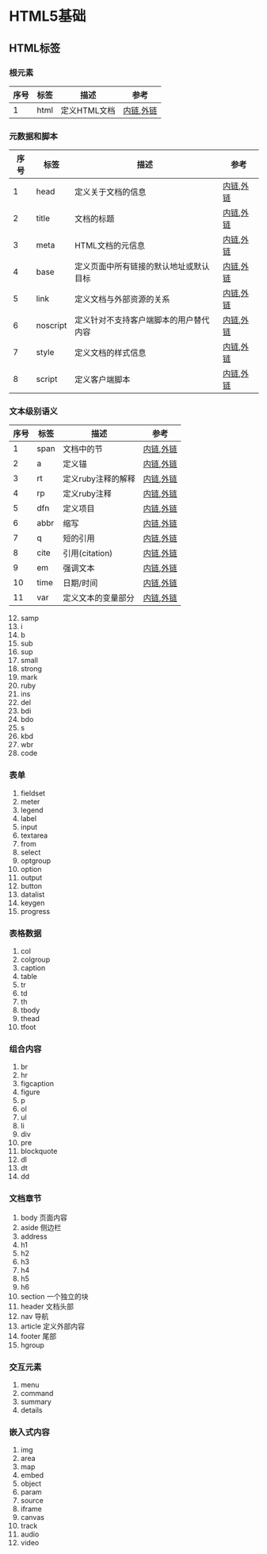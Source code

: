 # HTML5基础
## HTML标签
### 根元素
序号 | 标签 | 描述 | 参考
--- | --- | --- | ---
1 | html | 定义HTML文档 | [内链](html.md),[外链](http://www.w3school.com.cn/tags/tag_html.asp)

### 元数据和脚本
序号 | 标签 | 描述 | 参考
--- | --- | --- | ---
1 | head | 定义关于文档的信息 |  [内链](head.md),[外链](http://www.w3school.com.cn/tags/tag_head.asp)
2 | title |  文档的标题 | [内链](title.md),[外链](http://www.w3school.com.cn/tags/tag_head.asp)
3 | meta | HTML文档的元信息 | [内链](meta.md),[外链](http://www.w3school.com.cn/tags/tag_head.asp)
4 | base | 定义页面中所有链接的默认地址或默认目标 | [内链](base.md),[外链](http://www.w3school.com.cn/tags/tag_head.asp)
5 | link | 定义文档与外部资源的关系 | [内链](link.md),[外链](http://www.w3school.com.cn/tags/tag_head.asp)
6 | noscript | 定义针对不支持客户端脚本的用户替代内容 | [内链](noscript.md),[外链](http://www.w3school.com.cn/tags/tag_head.asp)
7 | style | 定义文档的样式信息 | [内链](style.md),[外链](http://www.w3school.com.cn/tags/tag_head.asp)
8 | script | 定义客户端脚本 | [内链](script.md),[外链](http://www.w3school.com.cn/tags/tag_head.asp)

### 文本级别语义
序号 | 标签 | 描述 | 参考
--- | --- | --- | ---
1 | span | 文档中的节 | [内链](script.md),[外链](http://www.w3school.com.cn/tags/tag_head.asp)
2 | a | 定义锚 | [内链](script.md),[外链](http://www.w3school.com.cn/tags/tag_head.asp)
3 | rt | 定义ruby注释的解释 | [内链](script.md),[外链](http://www.w3school.com.cn/tags/tag_head.asp)
4 | rp | 定义ruby注释 | [内链](script.md),[外链](http://www.w3school.com.cn/tags/tag_head.asp)
5 | dfn | 定义项目 | [内链](script.md),[外链](http://www.w3school.com.cn/tags/tag_head.asp)
6 | abbr |  缩写 | [内链](script.md),[外链](http://www.w3school.com.cn/tags/tag_head.asp)
7 | q | 短的引用 | [内链](script.md),[外链](http://www.w3school.com.cn/tags/tag_head.asp)
8 | cite | 引用(citation) | [内链](script.md),[外链](http://www.w3school.com.cn/tags/tag_head.asp)
9 | em | 强调文本 | [内链](script.md),[外链](http://www.w3school.com.cn/tags/tag_head.asp)
10 | time | 日期/时间 | [内链](script.md),[外链](http://www.w3school.com.cn/tags/tag_head.asp)
11 | var | 定义文本的变量部分 | [内链](script.md),[外链](http://www.w3school.com.cn/tags/tag_head.asp)
12. samp
13. i
14. b
15. sub
16. sup
17. small
18. strong
19. mark
20. ruby
21. ins
22. del
23. bdi
24. bdo
25. s
26. kbd
27. wbr
28. code

### 表单
1. fieldset
2. meter
3. legend
4. label
5. input
6. textarea
7. from
8. select
9. optgroup
10. option
11. output
12. button
13. datalist
14. keygen
15. progress

### 表格数据
1. col
2. colgroup
3. caption
4. table
5. tr
6. td
7. th
8. tbody
9. thead
10. tfoot

### 组合内容
1. br
2. hr
3. figcaption
4. figure
5. p
6. ol
7. ul
8. li
9. div
10. pre
11. blockquote
12. dl
13. dt
14. dd

### 文档章节
1. body
页面内容
2. aside
侧边栏
3. address
4. h1
5. h2
6. h3
7. h4
8. h5
9. h6
10. section
一个独立的块
11. header
文档头部
12. nav
导航
13. article
定义外部内容
14. footer
尾部
15. hgroup

### 交互元素
1. menu
2. command
3. summary
4. details

### 嵌入式内容
1. img
2. area
3. map
4. embed
5. object
6. param
7. source
8. iframe
9. canvas
10. track
11. audio
12. video